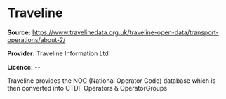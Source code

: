 # Traveline

**Source:** https://www.travelinedata.org.uk/traveline-open-data/transport-operations/about-2/

**Provider:** Traveline Information Ltd

**Licence:** --

Traveline provides the NOC (National Operator Code) database which is then converted into CTDF Operators & OperatorGroups